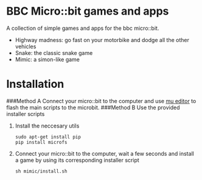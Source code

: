 # BBC Micro::bit games and apps
A collection of simple games and apps for the bbc micro::bit.

- Highway madness: go fast on your motorbike and dodge all the other vehicles
- Snake: the classic snake game
- Mimic: a simon-like game


# Installation
###Method A
Connect your micro::bit to the computer and use [mu editor](http://codewith.mu/) to flash the main scripts to the microbit.
###Method B
Use the provided installer scripts

1. Install the neccesary utils

    ```
    sudo apt-get install pip
    pip install microfs
    ```

2. Connect your micro::bit to the computer, wait a few seconds and install a game by using its corresponding installer script

    ```
    sh mimic/install.sh
    ```
